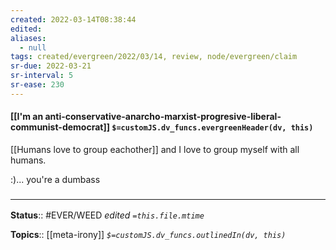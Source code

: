 ```yaml
---
created: 2022-03-14T08:38:44 
edited: 
aliases:
  - null
tags: created/evergreen/2022/03/14, review, node/evergreen/claim
sr-due: 2022-03-21
sr-interval: 5
sr-ease: 230
---
```


#### [[I'm an anti-conservative-anarcho-marxist-progresive-liberal-communist-democrat]] `$=customJS.dv_funcs.evergreenHeader(dv, this)`

[[Humans love to group eachother]]
and I love to group myself with all humans.

:)... you're a dumbass

### <hr class="footnote"/>

**Status**:: #EVER/WEED 
*edited `=this.file.mtime`*

**Topics**:: [[meta-irony]]
*`$=customJS.dv_funcs.outlinedIn(dv, this)`*
